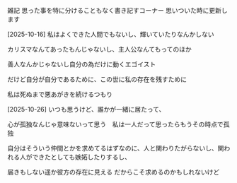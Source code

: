 雑記
思った事を特に分けることもなく書き記すコーナー
思いついた時に更新します

[2025-10-16]
私はよくできた人間でもないし、輝いていたりなんかしない

カリスマなんてあったもんじゃないし、主人公なんてもってのほか

善人なんかじゃないし自分の為だけに動くエゴイスト

だけど自分が自分であるために、この世に私の存在を残すために

私は死ぬまで悪あがきを続けるつもり

[2025-10-26]
いつも思うけど、誰かが一緒に居たって、

心が孤独なんじゃ意味ないって思う　私は一人だって思ったらもうその時点で孤独

自分はそういう仲間とかを求めてるはずなのに、人と関わりたがらないし、関われる人ができたとしても嫉妬したりするし、

届きもしない遥か彼方の存在に見える だからこそ求めるのかもしれないけど

